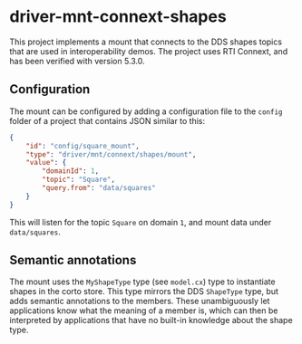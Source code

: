# driver-mnt-connext-shapes
This project implements a mount that connects to the DDS shapes topics that are used in interoperability demos. The project uses RTI Connext, and has been verified with version 5.3.0.

## Configuration
The mount can be configured by adding a configuration file to the `config` folder of a project that contains JSON similar to this:

```json
{
    "id": "config/square_mount",
    "type": "driver/mnt/connext/shapes/mount",
    "value": {
        "domainId": 1,
        "topic": "Square",
        "query.from": "data/squares"
    }
}
```
This will listen for the topic `Square` on domain `1`, and mount data under `data/squares`.

## Semantic annotations
The mount uses the `MyShapeType` type (see `model.cx`) type to instantiate shapes in the corto store. This type mirrors the DDS `ShapeType` type, but adds semantic annotations to the members. These unambiguously let applications know what the meaning of a member is, which can then be interpreted by applications that have no built-in knowledge about the shape type.

